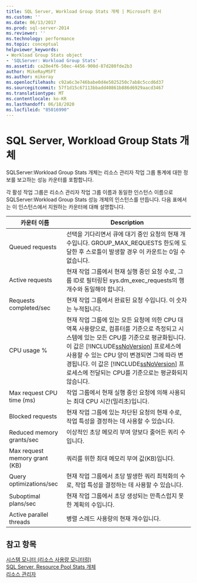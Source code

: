 ```yaml
---
title: SQL Server, Workload Group Stats 개체 | Microsoft 문서
ms.custom: ''
ms.date: 06/13/2017
ms.prod: sql-server-2014
ms.reviewer: ''
ms.technology: performance
ms.topic: conceptual
helpviewer_keywords:
- Workload Group Stats object
- 'SQLServer: Workload Group Stats'
ms.assetid: ca20e4f6-50ec-4456-900d-87d280fde2b3
author: MikeRayMSFT
ms.author: mikeray
ms.openlocfilehash: c92a6c3e746babe0d4e5025250c7ab8c5ccd6d37
ms.sourcegitcommit: 57f1d15c67113bbadd40861b886d6929aacd3467
ms.translationtype: MT
ms.contentlocale: ko-KR
ms.lasthandoff: 06/18/2020
ms.locfileid: "85016990"
---
```

# <a name="sql-server-workload-group-stats-object"></a>SQL Server, Workload Group Stats 개체
  SQLServer:Workload Group Stats 개체는 리소스 관리자 작업 그룹 통계에 대한 정보를 보고하는 성능 카운터를 포함합니다.  
  
 각 활성 작업 그룹은 리소스 관리자 작업 그룹 이름과 동일한 인스턴스 이름으로 SQLServer:Workload Group Stats 성능 개체의 인스턴스를 만듭니다. 다음 표에서는 이 인스턴스에서 지원하는 카운터에 대해 설명합니다.  
  
|카운터 이름|Description|  
|------------------|-----------------|  
|Queued requests|선택을 기다리면서 큐에 대기 중인 요청의 현재 개수입니다. GROUP_MAX_REQUESTS 한도에 도달한 후 스로틀이 발생할 경우 이 카운트는 0일 수 없습니다.|  
|Active requests|현재 작업 그룹에서 현재 실행 중인 요청 수로, 그룹 ID로 필터링된 sys.dm_exec_requests의 행 개수와 동일해야 합니다.|  
|Requests completed/sec|현재 작업 그룹에서 완료된 요청 수입니다. 이 숫자는 누적됩니다.|  
|CPU usage %|현재 작업 그룹에 있는 모든 요청에 의한 CPU 대역폭 사용량으로, 컴퓨터를 기준으로 측정되고 시스템에 있는 모든 CPU를 기준으로 평균화됩니다. 이 값은 [!INCLUDE[ssNoVersion](../../includes/ssnoversion-md.md)] 프로세스에 사용할 수 있는 CPU 양이 변경되면 그에 따라 변경됩니다. 이 값은 [!INCLUDE[ssNoVersion](../../includes/ssnoversion-md.md)] 프로세스에 전달되는 CPU를 기준으로는 평균화되지 않습니다.|  
|Max request CPU time (ms)|작업 그룹에서 현재 실행 중인 요청에 의해 사용되는 최대 CPU 시간(밀리초)입니다.|  
|Blocked requests|현재 작업 그룹에 있는 차단된 요청의 현재 수로, 작업 특성을 결정하는 데 사용할 수 있습니다.|  
|Reduced memory grants/sec|이상적인 초당 메모리 부여 양보다 줄어든 쿼리 수입니다.|  
|Max request memory grant (KB)|쿼리를 위한 최대 메모리 부여 값(KB)입니다.|  
|Query optimizations/sec|현재 작업 그룹에서 초당 발생한 쿼리 최적화의 수로, 작업 특성을 결정하는 데 사용할 수 있습니다.|  
|Suboptimal plans/sec|현재 작업 그룹에서 초당 생성되는 만족스럽지 못한 계획의 수입니다.|  
|Active parallel threads|병렬 스레드 사용량의 현재 개수입니다.|  
  
## <a name="see-also"></a>참고 항목  
 [시스템 모니터 &#40;리소스 사용량 모니터링&#41;](monitor-resource-usage-system-monitor.md)   
 [SQL Server, Resource Pool Stats 개체](sql-server-resource-pool-stats-object.md)   
 [리소스 관리자](../resource-governor/resource-governor.md)  
  
  
